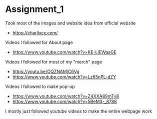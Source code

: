 # Assignment_1
Took most of the images and website idea from official website
- https://charlixcx.com/

Videos I followed for About page

- https://www.youtube.com/watch?v=KE-LlEWaaGE

Videos I followed for most of my "merch" page

- https://youtu.be/OQZNAMjC6Vg
- https://www.youtube.com/watch?v=Lz65nPL-dZY

Videos I followed to make pop-up

- https://www.youtube.com/watch?v=Z4XXA89mTy8
- https://www.youtube.com/watch?v=5BeM3-_8788



I mostly just followed youtube videos to make the entire webpage work